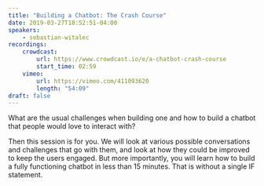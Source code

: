 ```yaml
---
title: "Building a Chatbot: The Crash Course"
date: 2019-03-27T18:52:51-04:00
speakers:
    - sebastian-witalec
recordings:
    crowdcast:
        url: https://www.crowdcast.io/e/a-chatbot-crash-course
        start_time: 02:59
    vimeo:
        url: https://vimeo.com/411093620
        length: "54:09"
draft: false
---
```


What are the usual challenges when building one and how to build a chatbot that people would love to interact with?

Then this session is for you. We will look at various possible conversations and challenges that go with them, and look at how they could be improved to keep the users engaged. But more importantly, you will learn how to build a fully functioning chatbot in less than 15 minutes. That is without a single IF statement.